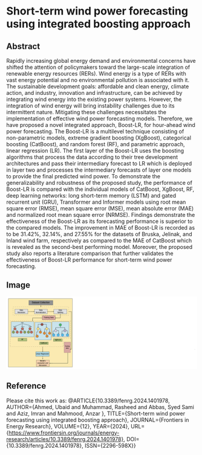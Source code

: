 # **Short-term wind power forecasting using integrated boosting approach**
## Abstract
Rapidly increasing global energy demand and environmental concerns have shifted the attention of policymakers toward the large-scale integration of renewable energy resources (RERs). Wind energy is a type of RERs with vast energy potential and no environmental pollution is associated with it. The sustainable development goals: affordable and clean energy, climate action, and industry, innovation and infrastructure, can be achieved by integrating wind energy into the existing power systems. However, the integration of wind energy will bring instability challenges due to its intermittent nature. Mitigating these challenges necessitates the implementation of effective wind power forecasting models. Therefore, we have proposed a novel integrated approach, Boost-LR, for hour-ahead wind power forecasting. The Boost-LR is a multilevel technique consisting of non-parametric models, extreme gradient boosting (XgBoost), categorical boosting (CatBoost), and random forest (RF), and parametric approach, linear regression (LR). The first layer of the Boost-LR uses the boosting algorithms that process the data according to their tree development architectures and pass their intermediary forecast to LR which is deployed in layer two and processes the intermediary forecasts of layer one models to provide the final predicted wind power. To demonstrate the generalizability and robustness of the proposed study, the performance of Boost-LR is compared with the individual models of CatBoost, XgBoost, RF, deep learning networks: long short-term memory (LSTM) and gated recurrent unit (GRU), Transformer and Informer models using root mean square error (RMSE), mean square error (MSE), mean absolute error (MAE) and normalized root mean square error (NRMSE). Findings demonstrate the effectiveness of the Boost-LR as its forecasting performance is superior to the compared models. The improvement in MAE of Boost-LR is recorded as to be 31.42%, 32.14%, and 27.55% for the datasets of Bruska, Jelinak, and Inland wind farm, respectively as compared to the MAE of CatBoost which is revealed as the second-best performing model. Moreover, the proposed study also reports a literature comparison that further validates the effectiveness of Boost-LR performance for short-term wind power forecasting.
## Image

![Forecasting Model](image.png)


## Reference
Please cite this work as:
@ARTICLE{10.3389/fenrg.2024.1401978,
AUTHOR={Ahmed, Ubaid  and Muhammad, Rasheed  and Abbas, Syed Sami  and Aziz, Imran  and Mahmood, Anzar },
TITLE={Short-term wind power forecasting using integrated boosting approach},
JOURNAL={Frontiers in Energy Research},
VOLUME={12},
YEAR={2024},
URL={https://www.frontiersin.org/journals/energy-research/articles/10.3389/fenrg.2024.1401978},
DOI={10.3389/fenrg.2024.1401978},
ISSN={2296-598X}}
